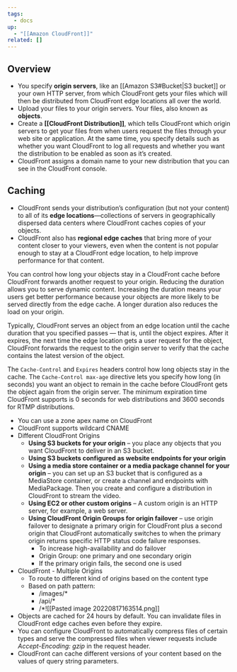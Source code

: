 ```yaml
---
tags:
  - docs
up:
  - "[[Amazon CloudFront]]"
related: []
---
```

## Overview

- You specify **origin servers**, like an [[Amazon S3#Bucket|S3 bucket]] or your own HTTP server, from which CloudFront gets your files which will then be distributed from CloudFront edge locations all over the world.
- Upload your files to your origin servers. Your files, also known as **objects**.
- Create a **[[CloudFront Distribution]]**, which tells CloudFront which origin servers to get your files from when users request the files through your web site or application. At the same time, you specify details such as whether you want CloudFront to log all requests and whether you want the distribution to be enabled as soon as it’s created.
- CloudFront assigns a domain name to your new distribution that you can see in the CloudFront console.

## Caching

- CloudFront sends your distribution’s configuration (but not your content) to all of its **edge locations**—collections of servers in geographically dispersed data centers where CloudFront caches copies of your objects.
- CloudFront also has **regional edge caches** that bring more of your content closer to your viewers, even when the content is not popular enough to stay at a CloudFront edge location, to help improve performance for that content.

You can control how long your objects stay in a CloudFront cache before CloudFront forwards another request to your origin. Reducing the duration allows you to serve dynamic content. Increasing the duration means your users get better performance because your objects are more likely to be served directly from the edge cache. A longer duration also reduces the load on your origin.

Typically, CloudFront serves an object from an edge location until the cache duration that you specified passes — that is, until the object expires. After it expires, the next time the edge location gets a user request for the object, CloudFront forwards the request to the origin server to verify that the cache contains the latest version of the object.

The `Cache-Control` and `Expires` headers control how long objects stay in the cache. The `Cache-Control max-age` directive lets you specify how long (in seconds) you want an object to remain in the cache before CloudFront gets the object again from the origin server. The minimum expiration time CloudFront supports is 0 seconds for web distributions and 3600 seconds for RTMP distributions.


- You can use a zone apex name on CloudFront
- CloudFront supports wildcard CNAME
- Different CloudFront Origins
    - **Using S3 buckets for your origin** – you place any objects that you want CloudFront to deliver in an S3 bucket.
    - **Using S3 buckets configured as website endpoints for your origin**
    - **Using a media store container or a media package channel for your origin** – you can set up an S3 bucket that is configured as a MediaStore container, or create a channel and endpoints with MediaPackage. Then you create and configure a distribution in CloudFront to stream the video.
    - **Using EC2 or other custom origins** – A custom origin is an HTTP server, for example, a web server.
    - **Using CloudFront Origin Groups for origin failover** – use origin failover to designate a primary origin for CloudFront plus a second origin that CloudFront automatically switches to when the primary origin returns specific HTTP status code failure responses.
        - To increase high-availability and do failover
        - Origin Group: one primary and one secondary origin
        - If the primary origin fails, the second one is used
- CloudFront - Multiple Origins
	- To route to different kind of origins based on the content type
	- Based on path pattern:
		- /images/*
		- /api/*
		- /*![[Pasted image 20220817163514.png]]
- Objects are cached for 24 hours by default. You can invalidate files in CloudFront edge caches even before they expire.
- You can configure CloudFront to automatically compress files of certain types and serve the compressed files when viewer requests include _Accept-Encoding: gzip_ in the request header.
- CloudFront can cache different versions of your content based on the values of query string parameters.